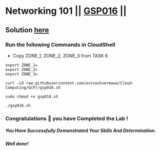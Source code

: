 # Networking 101 || [GSP016](https://www.cloudskillsboost.google/focuses/1743?parent=catalog) ||

## Solution [here](https://youtu.be/)

### Run the following Commands in CloudShell

* Copy ZONE_1, ZONE_2, ZONE_3 from TASK 6
```
export ZONE_1=
export ZONE_2=
export ZONE_3=
```
```
curl -LO raw.githubusercontent.com/avinashvermaaa/Cloud-Computing/GCP//gsp016.sh

sudo chmod +x gsp016.sh

./gsp016.sh
```

### Congratulations 🎉 you have Completed the Lab !

##### *You Have Successfully Demonstrated Your Skills And Determination.*

#### *Well done!*

